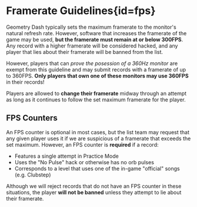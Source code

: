<div class='panel fade js-scroll-anim' data-anim='fade'>

# Framerate Guidelines{id=fps}

Geometry Dash typically sets the maximum framerate to the monitor's natural refresh rate. However, software that increases the framerate of the game may be used, **but the framerate must remain at or below 300FPS**. Any record with a higher framerate will be considered hacked, and any player that lies about their framerate will be banned from the list. 

However, players that can *prove the posession of a 360Hz monitor* are exempt from this guideline and may submit records with a framerate of up to 360FPS. **Only players that own one of these monitors may use 360FPS** in their records!

Players are allowed to **change their framerate** midway through an attempt as long as it continues to follow the set maximum framerate for the player.

## FPS Counters

An FPS counter is optional in most cases, but the list team may request that any given player uses it if we are suspicious of a framerate that exceeds the set maximum. However, an FPS counter is **required** if a record:

- Features a single attempt in Practice Mode
- Uses the "No Pulse" hack or otherwise has no orb pulses
- Corresponds to a level that uses one of the in-game "official" songs (e.g. Clubstep)

Although we will reject records that do not have an FPS counter in these situations, the player **will not be banned** unless they attempt to lie about their framerate. 



</div>
